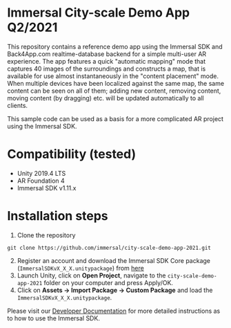 # Immersal City-scale Demo App Q2/2021
This repository contains a reference demo app using the Immersal SDK and Back4App.com realtime-database backend for a simple multi-user AR experience. The app features a quick "automatic mapping" mode that captures 40 images of the surroundings and constructs a map, that is available for use almost instantaneously in the "content placement" mode. When multiple devices have been localized against the same map, the same content can be seen on all of them; adding new content, removing content, moving content (by dragging) etc. will be updated automatically to all clients.

This sample code can be used as a basis for a more complicated AR project using the Immersal SDK.

# Compatibility (tested)

- Unity 2019.4 LTS
- AR Foundation 4
- Immersal SDK v1.11.x

# Installation steps

1. Clone the repository

```
git clone https://github.com/immersal/city-scale-demo-app-2021.git
```
2. Register an account and download the Immersal SDK Core package (`ImmersalSDKvX_X_X.unitypackage`) from [here](https://developers.immersal.com/)
3. Launch Unity, click on **Open Project**, navigate to the `city-scale-demo-app-2021` folder on your computer and press Apply/OK.
4. Click on **Assets -> Import Package -> Custom Package** and load the `ImmersalSDKvX_X_X.unitypackage`.

Please visit our [Developer Documentation](https://developers.immersal.com/docs/ "SDK Documentation") for more detailed instructions as to how to use the Immersal SDK.
